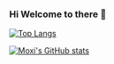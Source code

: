 ### Hi Welcome to there 👋


[![Top Langs](https://github-readme-stats.vercel.app/api/top-langs/?username=moxicode&layout=compact)](https://github.com/anuraghazra/github-readme-stats)


[![Moxi's GitHub stats](https://github-readme-stats.vercel.app/api?username=moxicode)](https://github.com/anuraghazra/github-readme-stats)
